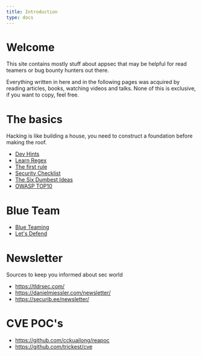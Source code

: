```yaml
---
title: Introduction
type: docs
---
```


# Welcome

This site contains mostly stuff about appsec that may be helpful for read teamers or bug bounty hunters out there.

Everything written in here and in the following pages was acquired by reading articles, books, watching videos and talks. None of this is exclusive, if you want to copy, feel free.

# The basics

Hacking is like building a house, you need to construct a foundation before making the roof.

- [Dev Hints](https://devhints.io/)
- [Learn Regex](https://github.com/ziishaned/learn-regex)
- [The first rule](https://sol.gfxile.net/dontask.html)
- [Security Checklist](https://www.appsecmonkey.com/blog/web-application-security-checklist)
- [The Six Dumbest Ideas](https://www.ranum.com/security/computer_security/editorials/dumb/)
- [OWASP TOP10](https://application.security/free/owasp-top-10)

# Blue Team

- [Blue Teaming](https://www.blueteamsacademy.com/)
- [Let's Defend](https://letsdefend.io/)

# Newsletter

Sources to keep you informed about sec world

- https://tldrsec.com/
- https://danielmiessler.com/newsletter/
- https://securib.ee/newsletter/

# CVE POC's

- https://github.com/cckuailong/reapoc
- https://github.com/trickest/cve

